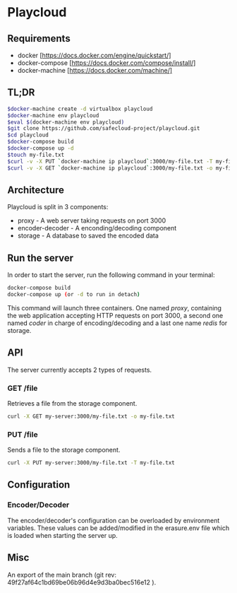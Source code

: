 # Playcloud

## Requirements

* docker [https://docs.docker.com/engine/quickstart/]
* docker-compose [https://docs.docker.com/compose/install/]
* docker-machine [https://docs.docker.com/machine/]

## TL;DR

```bash
$docker-machine create -d virtualbox playcloud
$docker-machine env playcloud
$eval $(docker-machine env playcloud)
$git clone https://github.com/safecloud-project/playcloud.git 
$cd playcloud
$docker-compose build
$docker-compose up -d
$touch my-file.txt
$curl -v -X PUT `docker-machine ip playcloud`:3000/my-file.txt -T my-file.txt
$curl -v -X GET `docker-machine ip playcloud`:3000/my-file.txt -o my-file.txt
```

## Architecture

Playcloud is split in 3 components:

* proxy - A web server taking requests on port 3000
* encoder-decoder - A enconding/decoding component
* storage - A database to saved the encoded data


## Run the server

In order to start the server, run the following command in your terminal:

```bash
docker-compose build
docker-compose up (or -d to run in detach)

```

This command will launch three containers. One named *proxy*, containing the web application accepting HTTP requests on port 3000, a second one named *coder* in charge of encoding/decoding and a last one name *redis* for storage.

## API

The server currently accepts 2 types of requests.

### GET /file

Retrieves a file from the storage component.
```bash
curl -X GET my-server:3000/my-file.txt -o my-file.txt
```

### PUT /file

Sends a file to the storage component.
```bash
curl -X PUT my-server:3000/my-file.txt -T my-file.txt
```


## Configuration

### Encoder/Decoder

The encoder/decoder's configuration can be overloaded by environment variables. These values can be added/modified in the erasure.env file which is loaded when starting the server up.

## Misc
An export of the main branch (git rev: 49f27af64c1bd69be06b96d4e9d3ba0bec516e12 ).
